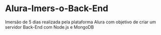 # Alura-Imers-o-Back-End
Imersão de 5 dias realizada pela plataforma Alura com objetivo de criar um servidor Back-End com Node.js e MongoDB
